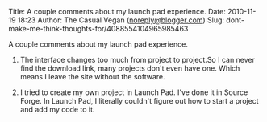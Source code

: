 Title: A couple comments about my launch pad experience.
Date: 2010-11-19 18:23
Author: The Casual Vegan (noreply@blogger.com)
Slug: dont-make-me-think-thoughts-for/4088554104965985463

A couple comments about my launch pad experience.  
  
1. The interface changes too much from project to project.So I can never
find the download link, many projects don't even have one. Which means I
leave the site without the software.  
  
2. I tried to create my own project in Launch Pad. I've done it in
Source Forge. In Launch Pad, I literally couldn't figure out how to
start a project and add my code to it.

